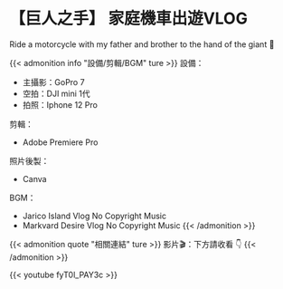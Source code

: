 # 【巨人之手】 家庭機車出遊VLOG


Ride a motorcycle with my father and brother to the hand of the giant 💖

<!--more-->


{{< admonition info "設備/剪輯/BGM" ture >}}
設備：
* 主攝影：GoPro 7
* 空拍：DJI mini 1代
* 拍照：Iphone 12 Pro

剪輯：
* Adobe Premiere Pro

照片後製：
* Canva

BGM：
* Jarico  Island Vlog No Copyright Music
* Markvard  Desire Vlog No Copyright Music
{{< /admonition >}}


{{< admonition quote "相關連結" ture >}}
影片🎬：下方請收看 👇
{{< /admonition >}}



{{< youtube fyT0l_PAY3c >}}
